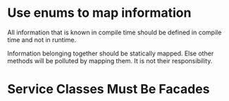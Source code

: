 # Use enums to map information

All information that is known in compile time should be defined in compile time and not in runtime.

Information belonging together should be statically mapped. Else other methods will be polluted by mapping them. It is not their responsibility.

# Service Classes Must Be Facades
